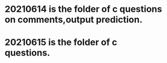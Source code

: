 # 20210614 is the folder of c questions on comments,output prediction.
# 20210615 is the folder of c questions.
